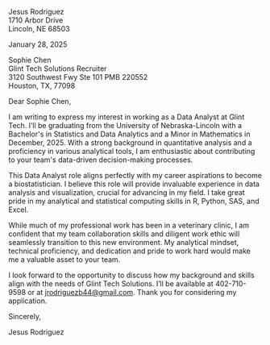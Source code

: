 Jesus Rodriguez\
1710 Arbor Drive\
Lincoln, NE 68503

January 28, 2025

Sophie Chen\
Glint Tech Solutions Recruiter\
3120 Southwest Fwy Ste 101 PMB 220552\
Houston, TX, 77098

Dear Sophie Chen,

I am writing to express my interest in working as a Data Analyst at Glint Tech. I’ll be graduating from the University of Nebraska-Lincoln with a Bachelor's in Statistics and Data Analytics and a Minor in Mathematics in December, 2025. With a strong background in quantitative analysis and a proficiency in various analytical tools, I am enthusiastic about contributing to your team's data-driven decision-making processes.

This Data Analyst role aligns perfectly with my career aspirations to become a biostatistician. I believe this role will provide invaluable experience in data analysis and visualization, crucial for advancing in my field. I take great pride in my analytical and statistical computing skills in R, Python, SAS, and Excel.

While much of my professional work has been in a veterinary clinic, I am confident that my team collaboration skills and diligent work ethic will seamlessly transition to this new environment. My analytical mindset, technical proficiency, and dedication and pride to work hard would make me a valuable asset to your team.

I look forward to the opportunity to discuss how my background and skills align with the needs of Glint Tech Solutions. I’ll be available at 402-710-9598 or at [jrodriguezb44\@gmail.com](mailto:jrodriguezb44@gmail.com). Thank you for considering my application.

Sincerely,

Jesus Rodriguez
